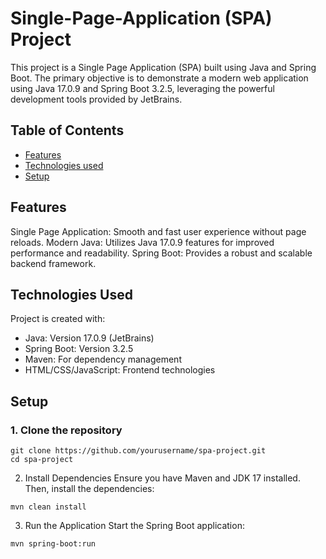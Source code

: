 # Single-Page-Application (SPA) Project

This project is a Single Page Application (SPA) built using Java and Spring Boot. The primary objective is to demonstrate a modern web application using Java 17.0.9 and Spring Boot 3.2.5, leveraging the powerful development tools provided by JetBrains.

## Table of Contents
* [Features](#features)
* [Technologies used](#technologies-used)
* [Setup](#setup)

## Features
Single Page Application: Smooth and fast user experience without page reloads.
Modern Java: Utilizes Java 17.0.9 features for improved performance and readability.
Spring Boot: Provides a robust and scalable backend framework.

## Technologies Used
Project is created with:
* Java: Version 17.0.9 (JetBrains)
* Spring Boot: Version 3.2.5
* Maven: For dependency management
* HTML/CSS/JavaScript: Frontend technologies

## Setup
### 1. Clone the repository
```
git clone https://github.com/yourusername/spa-project.git
cd spa-project
```
2. Install Dependencies
Ensure you have Maven and JDK 17 installed. Then, install the dependencies:
```
mvn clean install

```
3. Run the Application
Start the Spring Boot application:
```
mvn spring-boot:run
```
